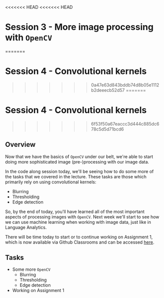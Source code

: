 <<<<<<< HEAD
<<<<<<< HEAD
# Session 3 - More image processing with ```OpenCV```
=======
# Session 4 - Convolutional kernels
>>>>>>> 0a47e63d843bddb74d8b05e1112b2deeecb52d57
=======
# Session 4 - Convolutional kernels
>>>>>>> 6f53f50a67eaccc3d444c885dc678c5d5d71bcd6

## Overview

Now that we have the basics of ```OpenCV``` under our belt, we're able to start doing more sophisticated image (pre-)processing with our image data.

In the code along session today, we'll be seeing how to do some more of the tasks that we covered in the lecture. These tasks are those which primarily rely on using convolutional kernels:

- Blurring
- Thresholding
- Edge detection

So, by the end of today, you'll have learned all of the most important aspects of processing images with ```OpenCV```. Next week we'll start to see how we can use machine learning when working with image data, just like in Language Analytics.

There will be time today to start or to continue working on Assignment 1, which is now available via Github Classrooms and can be accessed [here](https://classroom.github.com/a/BzEQJiKC).

## Tasks

- Some more ```OpenCV```
  - Blurring
  - Thresholding
  - Edge detection
- Working on Assignment 1
